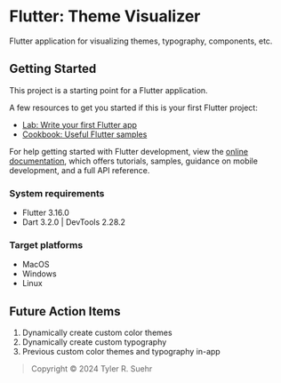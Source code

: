 # Flutter: Theme Visualizer

Flutter application for visualizing themes, typography, components, etc.

## Getting Started

This project is a starting point for a Flutter application.

A few resources to get you started if this is your first Flutter project:

- [Lab: Write your first Flutter app](https://docs.flutter.dev/get-started/codelab)
- [Cookbook: Useful Flutter samples](https://docs.flutter.dev/cookbook)

For help getting started with Flutter development, view the
[online documentation](https://docs.flutter.dev/), which offers tutorials,
samples, guidance on mobile development, and a full API reference.

### System requirements
- Flutter 3.16.0
- Dart 3.2.0 | DevTools 2.28.2

### Target platforms
- MacOS
- Windows
- Linux

## Future Action Items
1. Dynamically create custom color themes
2. Dynamically create custom typography
3. Previous custom color themes and typography in-app

> Copyright © 2024 Tyler R. Suehr
